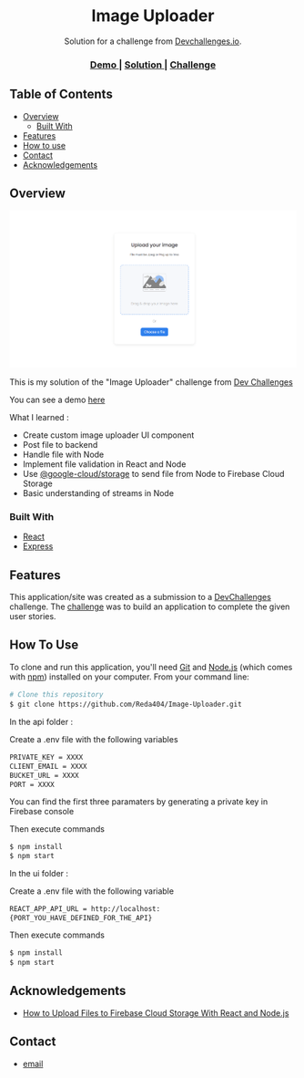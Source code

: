 <!-- Please update value in the {}  -->

<h1 align="center">Image Uploader</h1>

<div align="center">
   Solution for a challenge from  <a href="http://devchallenges.io" target="_blank">Devchallenges.io</a>.
</div>

<div align="center">
  <h3>
    <a href="https://image-uploader-c94b5.web.app">
      Demo
    </a>
    <span> | </span>
    <a href="https://github.com/Reda404/Image-Uploader">
      Solution
    </a>
    <span> | </span>
    <a href="https://devchallenges.io/challenges/O2iGT9yBd6xZBrOcVirx">
      Challenge
    </a>
  </h3>
</div>

<!-- TABLE OF CONTENTS -->

## Table of Contents

- [Overview](#overview)
  - [Built With](#built-with)
- [Features](#features)
- [How to use](#how-to-use)
- [Contact](#contact)
- [Acknowledgements](#acknowledgements)

<!-- OVERVIEW -->

## Overview

![screenshot](/screenshot.png?raw=true)

This is my solution of the "Image Uploader" challenge from [Dev Challenges](https://devchallenges.io/)

You can see a demo [here](https://image-uploader-c94b5.web.app)

What I learned :

- Create custom image uploader UI component
- Post file to backend
- Handle file with Node
- Implement file validation in React and Node
- Use [@google-cloud/storage](https://www.npmjs.com/package/@google-cloud/storage) to send file from Node to Firebase Cloud Storage
- Basic understanding of streams in Node

### Built With

<!-- This section should list any major frameworks that you built your project using. Here are a few examples.-->

- [React](https://reactjs.org/)
- [Express](https://expressjs.com/)

## Features

<!-- List the features of your application or follow the template. Don't share the figma file here :) -->

This application/site was created as a submission to a [DevChallenges](https://devchallenges.io/challenges) challenge. The [challenge](https://devchallenges.io/challenges/O2iGT9yBd6xZBrOcVirx) was to build an application to complete the given user stories.

## How To Use

<!-- Example: -->

To clone and run this application, you'll need [Git](https://git-scm.com) and [Node.js](https://nodejs.org/en/download/) (which comes with [npm](http://npmjs.com)) installed on your computer. From your command line:

```bash
# Clone this repository
$ git clone https://github.com/Reda404/Image-Uploader.git
```

In the api folder :

Create a .env file with the following variables

```
PRIVATE_KEY = XXXX
CLIENT_EMAIL = XXXX
BUCKET_URL = XXXX
PORT = XXXX
```

You can find the first three paramaters by generating a private key in Firebase console

Then execute commands

```bash
$ npm install
$ npm start
```

In the ui folder :

Create a .env file with the following variable

```
REACT_APP_API_URL = http://localhost:{PORT_YOU_HAVE_DEFINED_FOR_THE_API}
```

Then execute commands

```bash
$ npm install
$ npm start
```

## Acknowledgements

<!-- This section should list any articles or add-ons/plugins that helps you to complete the project. This is optional but it will help you in the future. For example -->

- [How to Upload Files to Firebase Cloud Storage With React and Node.js](https://medium.com/better-programming/how-to-upload-files-to-firebase-cloud-storage-with-react-and-node-js-e87d80aeded1)

## Contact

- [email](mailto:julienmerlin.dev@gmail.com)

